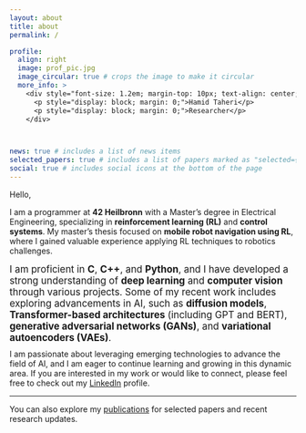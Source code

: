 ```yaml
---
layout: about
title: about
permalink: /

profile:
  align: right
  image: prof_pic.jpg
  image_circular: true # crops the image to make it circular
  more_info: >
    <div style="font-size: 1.2em; margin-top: 10px; text-align: center;">
      <p style="display: block; margin: 0;">Hamid Taheri</p>
      <p style="display: block; margin: 0;">Researcher</p>
    </div>



news: true # includes a list of news items
selected_papers: true # includes a list of papers marked as "selected={true}"
social: true # includes social icons at the bottom of the page
---
```


Hello,

I am a programmer at **42 Heilbronn** with a Master’s degree in Electrical Engineering, specializing in **reinforcement learning (RL)** and **control systems**. My master’s thesis focused on **mobile robot navigation using RL**, where I gained valuable experience applying RL techniques to robotics challenges.

<div style="font-size: 1.2em; margin-top: 10px;">
  I am proficient in <strong>C</strong>, <strong>C++</strong>, and <strong>Python</strong>, and I have developed a strong understanding of <strong>deep learning</strong> and <strong>computer vision</strong> through various projects. Some of my recent work includes exploring advancements in AI, such as <strong>diffusion models</strong>, <strong>Transformer-based architectures</strong> (including GPT and BERT), <strong>generative adversarial networks (GANs)</strong>, and <strong>variational autoencoders (VAEs)</strong>.
</div>

<p style="margin-top: 10px;">
  I am passionate about leveraging emerging technologies to advance the field of AI, and I am eager to continue learning and growing in this dynamic area. If you are interested in my work or would like to connect, please feel free to check out my <a href="https://www.linkedin.com/in/hamiid-taheri" target="_blank">LinkedIn</a> profile.
</p>

---

<!-- For inquiries, you can contact me at taheri.hamiid@gmail.com.

Stay connected through my social media profiles:

- [LinkedIn](https://linkedin.com/in/hamiid-taheri)
- [GitHub](https://github.com/hamidthri)
- [Google Scholar](https://scholar.google.com/citations?user=lsBUB9QAAAAJ&hl=en) -->

You can also explore my [publications](https://hamidthri.github.io/publications/) for selected papers and recent research updates.

